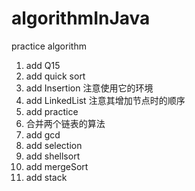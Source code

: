 # algorithmInJava

practice algorithm 
1. add Q15
2. add quick sort
3. add Insertion 注意使用它的环境
4. add LinkedList  注意其增加节点时的顺序
5. add practice
6. 合并两个链表的算法
7. add gcd
8. add selection
9. add shellsort
10. add mergeSort
11. add stack

